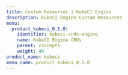 ```yaml
---
title: Custom Resources | KubeCI Engine
description: KubeCI Engine Custom Resources
menu:
  product_kubeci_0.1.0:
    identifier: kubeci-crds-engine
    name: KubeCI Engine CRDs
    parent: concepts
    weight: 40
product_name: kubeci
menu_name: product_kubeci_0.1.0
---
```

